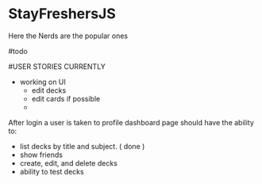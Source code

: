 # StayFreshersJS
Here the Nerds are the popular ones


#todo

#USER STORIES
CURRENTLY
  * working on UI 
    - edit decks
    - edit cards if possible
    - 

After login a user is taken to profile dashboard page should have the ability to:
  - list decks by title and subject. ( done )
  - show friends 
  - create, edit, and delete decks
  - ability to test decks
